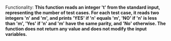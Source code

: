 Functionality: **This function reads an integer 't' from the standard input, representing the number of test cases. For each test case, it reads two integers 'n' and 'm', and prints 'YES' if 'n' equals 'm', 'NO' if 'n' is less than 'm', 'Yes' if 'n' and 'm' have the same parity, and 'No' otherwise. The function does not return any value and does not modify the input variables.**